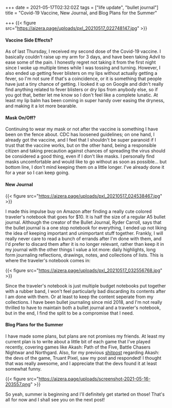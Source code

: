 +++
date = 2021-05-17T02:32:02Z
tags = ["life update", "bullet journal"]
title = "Covid-19 Vaccine, New Journal, and Blog Plans for the Summer"

+++
{{< figure src="https://aizera.page/uploads/pxl_20210517_022748147.jpg" >}}

#### Vaccine Side Effects?

As of last Thursday, I received my second dose of the Covid-19 vaccine. I basically couldn't raise up my arm for 3 days, and have been taking Advil to ease some of the pain. I honestly regret not taking it from the first night since I woke up multiple times while I was tossing and turning. However, I also ended up getting fever blisters on my lips without actually getting a fever, so I'm not sure if that's a coincidence, or it is something that people have just a tiny chance of getting. I looked it up on Google and didn't really find anything related to fever blisters or dry lips from anybody else, so if you got that, better let me know so I don't feel like a complete lunatic. At least my lip balm has been coming in super handy over easing the dryness, and making it a lot more bearable.

#### Mask On/Off?

Continuing to wear my mask or not after the vaccine is something I have been on the fence about. CDC has loosened guidelines; on one hand, I already got the vaccine, and I feel that I shouldn't be super paranoid if I trust that the vaccine works, but on the other hand, being a responsible citizen and taking precaution against chances of spreading the virus should be considered a good thing, even if I don't like masks. I personally find masks uncomfortable and would like to go without as soon as possible... but bottom line, I don't mind keeping them on a little longer. I've already done it for a year so I can keep going.

#### New Journal

{{< figure src="https://aizera.page/uploads/pxl_20210517_024538467.jpg" >}}

I made this impulse buy on Amazon after finding a really cute colored traveler's notebook that goes for $10. It is half the size of a regular A5 bullet journal. Although the creator of the Bullet Journal, Ryder Carroll, says that the bullet journal is a one stop notebook for everything, I ended up not liking the idea of keeping important and unimportant stuff together. Frankly, I will really never care to read a bunch of errands after I'm done with them, and I'd prefer to discard them after it is no longer relevant, rather than keep it in my journal with the other things I value a lot more: daily highlights, long form journaling reflections, drawings, notes, and collections of lists. This is where the traveler's notebook comes in:

{{< figure src="https://aizera.page/uploads/pxl_20210517_032556768.jpg" >}}

Since the traveler's notebook is just multiple budget notebooks put together with a rubber band, I won't feel particularly bad discarding its contents after I am done with them. Or at least to keep the content seperate from my collections. I have been bullet journaling since mid 2018, and I'm not really thrilled to have to maintain both a bullet journal and a traveler's notebook, but in the end, I find the split to be a compromise that I need.

#### Blog Plans for the Summer

I have made some plans, but plans are not promises my friends. At least my current plan is to write about a little bit of each game that I've played recently, covering games like Akash: Path of the Five, Battle Chasers Nightwar and Northgard. Also, for my previous [shitpost](https://aizera.page/post/summarizing-each-of-akash-s-love-interests-in-only-one-screenshot/) regarding Akash: the devs of the game, Truant Pixel, saw my post and responded! I thought that was really awesome, and I appreciate that the devs found it at least somewhat funny.

{{< figure src="https://aizera.page/uploads/screenshot-2021-05-16-203557.png" >}}

So yeah, summer is beginning and I'll definitely get started on those! That's all for now and I shall see you on the next post!